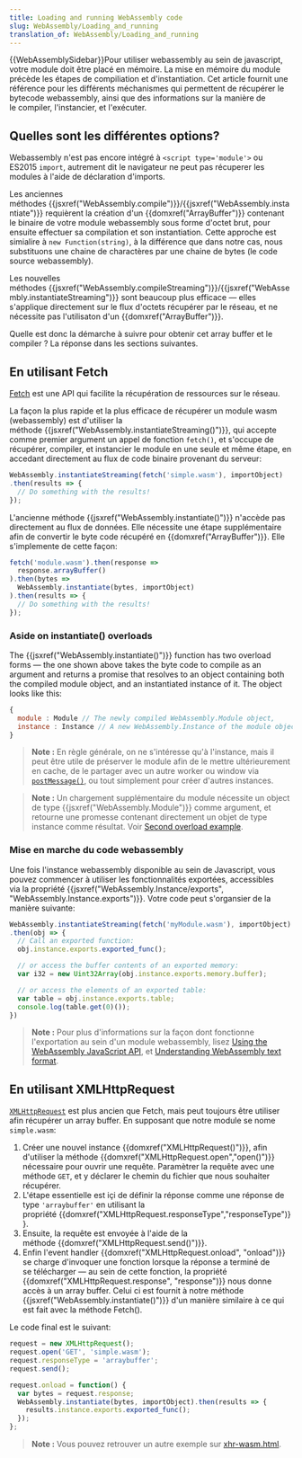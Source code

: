 ```yaml
---
title: Loading and running WebAssembly code
slug: WebAssembly/Loading_and_running
translation_of: WebAssembly/Loading_and_running
---
```

{{WebAssemblySidebar}}Pour utiliser webassembly au sein de javascript, votre module doit être placé en mémoire. La mise en mémoire du module précède les étapes de compiliation et d'instantiation. Cet article fournit une référence pour les différents méchanismes qui permettent de récupérer le bytecode webassembly, ainsi que des informations sur la manière de le compiler, l'instancier, et l'exécuter.

## Quelles sont les différentes options?

Webassembly n'est pas encore intégré à `<script type='module'>`  ou ES2015 `import`, autrement dit le navigateur ne peut pas récuperer les modules à l'aide de déclaration d'imports.

Les anciennes méthodes {{jsxref("WebAssembly.compile")}}/{{jsxref("WebAssembly.instantiate")}} requièrent la création d'un {{domxref("ArrayBuffer")}} contenant le binaire de votre module webassembly sous forme d'octet brut, pour ensuite effectuer sa compilation et son instantiation. Cette approche est simialire à `new Function(string)`, à la différence que dans notre cas, nous substituons une chaine de charactères par une chaine de bytes (le code source webassembly).

Les nouvelles méthodes {{jsxref("WebAssembly.compileStreaming")}}/{{jsxref("WebAssembly.instantiateStreaming")}} sont beaucoup plus efficace — elles s'applique directement sur le flux d'octets récupérer par le réseau, et ne nécessite pas l'utilisaton d'un {{domxref("ArrayBuffer")}}.

Quelle est donc la démarche à suivre pour obtenir cet array buffer et le compiler ? La réponse dans les sections suivantes.

## En utilisant Fetch

[Fetch](/fr/docs/Web/API/Fetch_API)  est une API qui facilite la récupération de ressources sur le réseau.

La façon la plus rapide et la plus efficace de récupérer un module wasm (webassembly) est d'utiliser la méthode {{jsxref("WebAssembly.instantiateStreaming()")}}, qui accepte comme premier argument un appel de fonction `fetch()`, et s'occupe de récupérer, compiler, et instancier le module en une seule et même étape, en accedant directement au flux de code binaire provenant du serveur:

```js
WebAssembly.instantiateStreaming(fetch('simple.wasm'), importObject)
.then(results => {
  // Do something with the results!
});
```

L'ancienne méthode {{jsxref("WebAssembly.instantiate()")}} n'accède pas directement au flux de données. Elle nécessite une étape supplémentaire afin de convertir le byte code récupéré en {{domxref("ArrayBuffer")}}. Elle s'implemente de cette façon:

```js
fetch('module.wasm').then(response =>
  response.arrayBuffer()
).then(bytes =>
  WebAssembly.instantiate(bytes, importObject)
).then(results => {
  // Do something with the results!
});
```

### Aside on instantiate() overloads

The {{jsxref("WebAssembly.instantiate()")}} function has two overload forms — the one shown above takes the byte code to compile as an argument and returns a promise that resolves to an object containing both the compiled module object, and an instantiated instance of it. The object looks like this:

```js
{
  module : Module // The newly compiled WebAssembly.Module object,
  instance : Instance // A new WebAssembly.Instance of the module object
}
```

> **Note :** En règle générale, on ne s'intéresse qu'à l'instance, mais il peut être utile de préserver le module afin de le mettre ultérieurement en cache, de le partager avec un autre worker ou window via [`postMessage()`](/fr/docs/Web/API/MessagePort/postMessage), ou tout simplement pour créer d'autres instances.

> **Note :** Un chargement supplémentaire du module nécessite un object  de type {{jsxref("WebAssembly.Module")}} comme argument, et retourne une promesse contenant directement un objet de type instance comme résultat. Voir [Second overload example](/fr/docs/Web/JavaScript/Reference/Global_Objects/WebAssembly/instantiate#Second_overload_example).

### Mise en marche du code webassembly

Une fois l'instance webassembly disponible au sein de Javascript, vous pouvez commencer à utiliser les fonctionnalités exportées, accessibles via la propriété {{jsxref("WebAssembly.Instance/exports", "WebAssembly.Instance.exports")}}. Votre code peut s'organsier de la manière suivante:

```js
WebAssembly.instantiateStreaming(fetch('myModule.wasm'), importObject)
.then(obj => {
  // Call an exported function:
  obj.instance.exports.exported_func();

  // or access the buffer contents of an exported memory:
  var i32 = new Uint32Array(obj.instance.exports.memory.buffer);

  // or access the elements of an exported table:
  var table = obj.instance.exports.table;
  console.log(table.get(0)());
})
```

> **Note :** Pour plus d'informations sur la façon dont fonctionne l'exportation au sein d'un module webassembly, lisez [Using the WebAssembly JavaScript API](/fr/docs/WebAssembly/Using_the_JavaScript_API), et [Understanding WebAssembly text format](/fr/docs/WebAssembly/Understanding_the_text_format).

## En utilisant XMLHttpRequest

[`XMLHttpRequest`](/fr/docs/Web/API/XMLHttpRequest) est plus ancien que Fetch, mais peut toujours être utiliser afin récupérer un array buffer. En supposant que notre module se nome `simple.wasm`:

1.  Créer une nouvel instance {{domxref("XMLHttpRequest()")}}, afin d'utiliser la méthode {{domxref("XMLHttpRequest.open","open()")}} nécessaire pour ouvrir une requête. Paramètrer la requête avec une méthode `GET`, et y déclarer le chemin du fichier que nous souhaiter récupérer.
2.  L'étape essentielle est içi de définir la réponse comme une réponse de type `'arraybuffer'` en utilisant  la propriété {{domxref("XMLHttpRequest.responseType","responseType")}}.
3.  Ensuite, la requête est envoyée à l'aide de la méthode {{domxref("XMLHttpRequest.send()")}}.
4.  Enfin l'event handler {{domxref("XMLHttpRequest.onload", "onload")}} se charge d'invoquer une fonction lorsque la réponse a terminé de se télécharger — au sein de cette fonction, la propriété {{domxref("XMLHttpRequest.response", "response")}} nous donne accès à un array buffer. Celui ci est fournit à notre méthode {{jsxref("WebAssembly.instantiate()")}} d'un manière similaire à ce qui est fait avec la méthode Fetch().

Le code final est le suivant:

```js
request = new XMLHttpRequest();
request.open('GET', 'simple.wasm');
request.responseType = 'arraybuffer';
request.send();

request.onload = function() {
  var bytes = request.response;
  WebAssembly.instantiate(bytes, importObject).then(results => {
    results.instance.exports.exported_func();
  });
};
```

> **Note :** Vous pouvez retrouver un autre exemple sur [xhr-wasm.html](https://mdn.github.io/webassembly-examples/js-api-examples/xhr-wasm.html).
